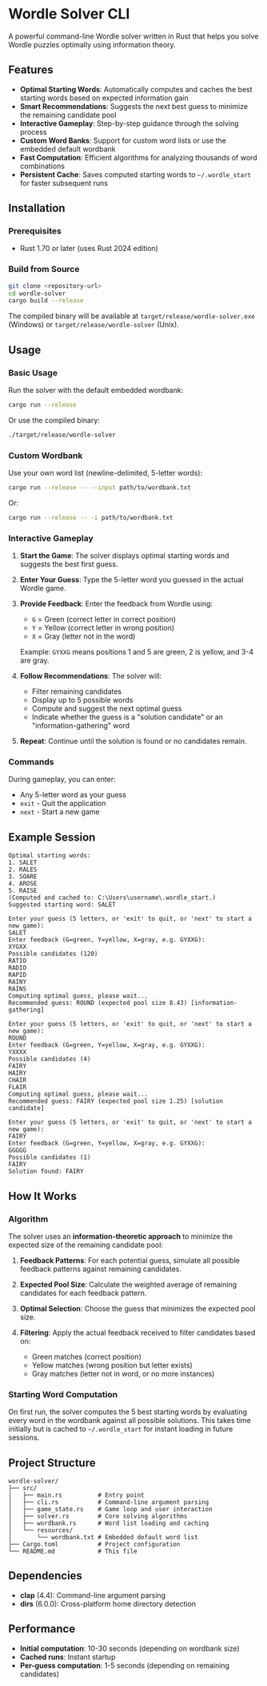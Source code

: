 # Wordle Solver CLI

A powerful command-line Wordle solver written in Rust that helps you solve Wordle puzzles optimally using information theory.

## Features

- **Optimal Starting Words**: Automatically computes and caches the best starting words based on expected information gain
- **Smart Recommendations**: Suggests the next best guess to minimize the remaining candidate pool
- **Interactive Gameplay**: Step-by-step guidance through the solving process
- **Custom Word Banks**: Support for custom word lists or use the embedded default wordbank
- **Fast Computation**: Efficient algorithms for analyzing thousands of word combinations
- **Persistent Cache**: Saves computed starting words to `~/.wordle_start` for faster subsequent runs

## Installation

### Prerequisites

- Rust 1.70 or later (uses Rust 2024 edition)

### Build from Source

```bash
git clone <repository-url>
cd wordle-solver
cargo build --release
```

The compiled binary will be available at `target/release/wordle-solver.exe` (Windows) or `target/release/wordle-solver` (Unix).

## Usage

### Basic Usage

Run the solver with the default embedded wordbank:

```bash
cargo run --release
```

Or use the compiled binary:

```bash
./target/release/wordle-solver
```

### Custom Wordbank

Use your own word list (newline-delimited, 5-letter words):

```bash
cargo run --release -- --input path/to/wordbank.txt
```

Or:

```bash
cargo run --release -- -i path/to/wordbank.txt
```

### Interactive Gameplay

1. **Start the Game**: The solver displays optimal starting words and suggests the best first guess.

2. **Enter Your Guess**: Type the 5-letter word you guessed in the actual Wordle game.

3. **Provide Feedback**: Enter the feedback from Wordle using:
   - `G` = Green (correct letter in correct position)
   - `Y` = Yellow (correct letter in wrong position)
   - `X` = Gray (letter not in the word)
   
   Example: `GYXXG` means positions 1 and 5 are green, 2 is yellow, and 3-4 are gray.

4. **Follow Recommendations**: The solver will:
   - Filter remaining candidates
   - Display up to 5 possible words
   - Compute and suggest the next optimal guess
   - Indicate whether the guess is a "solution candidate" or an "information-gathering" word

5. **Repeat**: Continue until the solution is found or no candidates remain.

### Commands

During gameplay, you can enter:
- Any 5-letter word as your guess
- `exit` - Quit the application
- `next` - Start a new game

## Example Session

```
Optimal starting words:
1. SALET
2. RALES
3. SOARE
4. AROSE
5. RAISE
(Computed and cached to: C:\Users\username\.wordle_start.)
Suggested starting word: SALET

Enter your guess (5 letters, or 'exit' to quit, or 'next' to start a new game):
SALET
Enter feedback (G=green, Y=yellow, X=gray, e.g. GYXXG):
XYGXX
Possible candidates (120)
RATIO
RADIO
RAPID
RAINY
RAINS
Computing optimal guess, please wait...
Recommended guess: ROUND (expected pool size 8.43) [information-gathering]

Enter your guess (5 letters, or 'exit' to quit, or 'next' to start a new game):
ROUND
Enter feedback (G=green, Y=yellow, X=gray, e.g. GYXXG):
YXXXX
Possible candidates (4)
FAIRY
HAIRY
CHAIR
FLAIR
Computing optimal guess, please wait...
Recommended guess: FAIRY (expected pool size 1.25) [solution candidate]

Enter your guess (5 letters, or 'exit' to quit, or 'next' to start a new game):
FAIRY
Enter feedback (G=green, Y=yellow, X=gray, e.g. GYXXG):
GGGGG
Possible candidates (1)
FAIRY
Solution found: FAIRY
```

## How It Works

### Algorithm

The solver uses an **information-theoretic approach** to minimize the expected size of the remaining candidate pool:

1. **Feedback Patterns**: For each potential guess, simulate all possible feedback patterns against remaining candidates.

2. **Expected Pool Size**: Calculate the weighted average of remaining candidates for each feedback pattern.

3. **Optimal Selection**: Choose the guess that minimizes the expected pool size.

4. **Filtering**: Apply the actual feedback received to filter candidates based on:
   - Green matches (correct position)
   - Yellow matches (wrong position but letter exists)
   - Gray matches (letter not in word, or no more instances)

### Starting Word Computation

On first run, the solver computes the 5 best starting words by evaluating every word in the wordbank against all possible solutions. This takes time initially but is cached to `~/.wordle_start` for instant loading in future sessions.

## Project Structure

```
wordle-solver/
├── src/
│   ├── main.rs          # Entry point
│   ├── cli.rs           # Command-line argument parsing
│   ├── game_state.rs    # Game loop and user interaction
│   ├── solver.rs        # Core solving algorithms
│   ├── wordbank.rs      # Word list loading and caching
│   └── resources/
│       └── wordbank.txt # Embedded default word list
├── Cargo.toml           # Project configuration
└── README.md            # This file
```

## Dependencies

- **clap** (4.4): Command-line argument parsing
- **dirs** (6.0.0): Cross-platform home directory detection

## Performance

- **Initial computation**: 10-30 seconds (depending on wordbank size)
- **Cached runs**: Instant startup
- **Per-guess computation**: 1-5 seconds (depending on remaining candidates)

